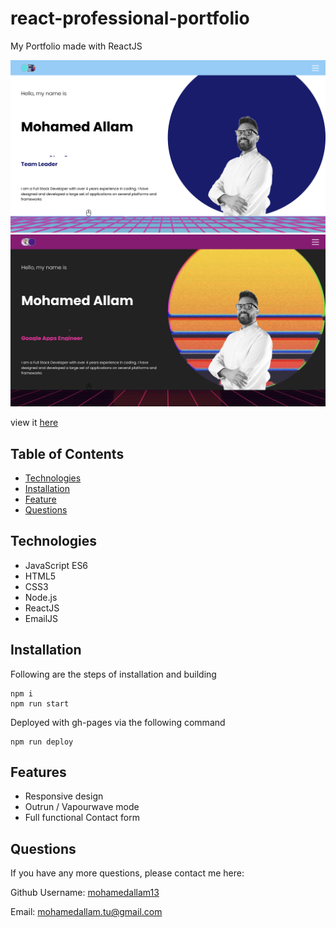# react-professional-portfolio
My Portfolio made with ReactJS


![Portfolio screenshot](./screenshots/Screenshot1.png)
![Portfolio screenshot](./screenshots/Screenshot2.png)

view it [here](https://mohamedallam13.github.io/react-professional-portfolio/)

## Table of Contents

* [Technologies](#technologies)
* [Installation](#installation)
* [Feature](#feature)
* [Questions](#questions)



## Technologies 

* JavaScript ES6
* HTML5
* CSS3
* Node.js
* ReactJS
* EmailJS

## Installation 

Following are the steps of installation and building

```
npm i
npm run start
```

Deployed with gh-pages via the following command 

```
npm run deploy
```

## Features

* Responsive design
* Outrun / Vapourwave mode
* Full functional Contact form



## Questions 

If you have any more questions, please contact me here:

Github Username: [mohamedallam13](https://mohamedallam13.github.io/react-professional-portfolio/)

Email: [mohamedallam.tu@gmail.com](mailto:mohamedallam.tu@gmail.com)

